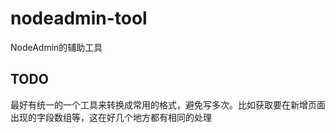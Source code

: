 # nodeadmin-tool
NodeAdmin的辅助工具

## TODO
最好有统一的一个工具来转换成常用的格式，避免写多次。比如获取要在新增页面出现的字段数组等，这在好几个地方都有相同的处理
